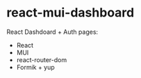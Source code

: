 # react-mui-dashboard
React Dashdoard + Auth pages:

- React
- MUI
- react-router-dom
- Formik + yup
